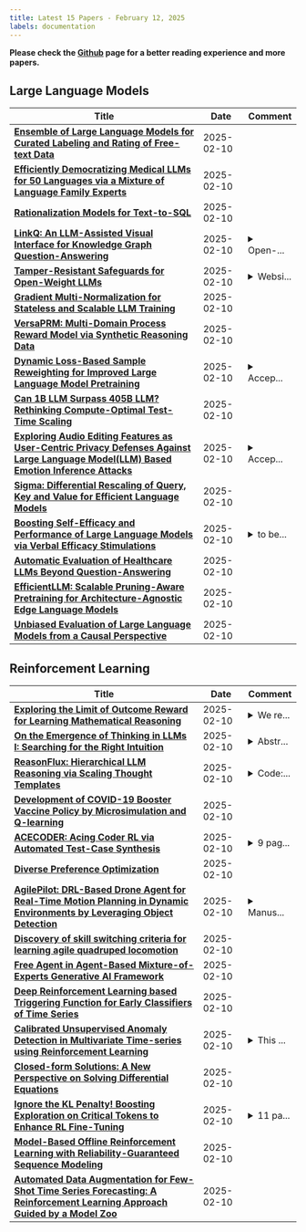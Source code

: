 ```yaml
---
title: Latest 15 Papers - February 12, 2025
labels: documentation
---
```

**Please check the [Github](https://github.com/zezhishao/MTS_Daily_ArXiv) page for a better reading experience and more papers.**

## Large Language Models
| **Title** | **Date** | **Comment** |
| --- | --- | --- |
| **[Ensemble of Large Language Models for Curated Labeling and Rating of Free-text Data](http://arxiv.org/abs/2501.08413v2)** | 2025-02-10 |  |
| **[Efficiently Democratizing Medical LLMs for 50 Languages via a Mixture of Language Family Experts](http://arxiv.org/abs/2410.10626v2)** | 2025-02-10 |  |
| **[Rationalization Models for Text-to-SQL](http://arxiv.org/abs/2502.06759v1)** | 2025-02-10 |  |
| **[LinkQ: An LLM-Assisted Visual Interface for Knowledge Graph Question-Answering](http://arxiv.org/abs/2406.06621v2)** | 2025-02-10 | <details><summary>Open-...</summary><p>Open-source code: https://github.com/mit-ll/linkq</p></details> |
| **[Tamper-Resistant Safeguards for Open-Weight LLMs](http://arxiv.org/abs/2408.00761v4)** | 2025-02-10 | <details><summary>Websi...</summary><p>Website: https://www.tamper-resistant-safeguards.com</p></details> |
| **[Gradient Multi-Normalization for Stateless and Scalable LLM Training](http://arxiv.org/abs/2502.06742v1)** | 2025-02-10 |  |
| **[VersaPRM: Multi-Domain Process Reward Model via Synthetic Reasoning Data](http://arxiv.org/abs/2502.06737v1)** | 2025-02-10 |  |
| **[Dynamic Loss-Based Sample Reweighting for Improved Large Language Model Pretraining](http://arxiv.org/abs/2502.06733v1)** | 2025-02-10 | <details><summary>Accep...</summary><p>Accepted for publication at ICLR 2025. Code base available: https://github.com/sowmaster/Sample-Level-Loss-Reweighting-ICLR-2025</p></details> |
| **[Can 1B LLM Surpass 405B LLM? Rethinking Compute-Optimal Test-Time Scaling](http://arxiv.org/abs/2502.06703v1)** | 2025-02-10 |  |
| **[Exploring Audio Editing Features as User-Centric Privacy Defenses Against Large Language Model(LLM) Based Emotion Inference Attacks](http://arxiv.org/abs/2501.18727v2)** | 2025-02-10 | <details><summary>Accep...</summary><p>Accepted for presentation(Poster) at PPAI-25: The 6th AAAI Workshop on Privacy-Preserving Artificial Intelligence</p></details> |
| **[Sigma: Differential Rescaling of Query, Key and Value for Efficient Language Models](http://arxiv.org/abs/2501.13629v2)** | 2025-02-10 |  |
| **[Boosting Self-Efficacy and Performance of Large Language Models via Verbal Efficacy Stimulations](http://arxiv.org/abs/2502.06669v1)** | 2025-02-10 | <details><summary>to be...</summary><p>to be published in ICONIP 2024</p></details> |
| **[Automatic Evaluation of Healthcare LLMs Beyond Question-Answering](http://arxiv.org/abs/2502.06666v1)** | 2025-02-10 |  |
| **[EfficientLLM: Scalable Pruning-Aware Pretraining for Architecture-Agnostic Edge Language Models](http://arxiv.org/abs/2502.06663v1)** | 2025-02-10 |  |
| **[Unbiased Evaluation of Large Language Models from a Causal Perspective](http://arxiv.org/abs/2502.06655v1)** | 2025-02-10 |  |

## Reinforcement Learning
| **Title** | **Date** | **Comment** |
| --- | --- | --- |
| **[Exploring the Limit of Outcome Reward for Learning Mathematical Reasoning](http://arxiv.org/abs/2502.06781v1)** | 2025-02-10 | <details><summary>We re...</summary><p>We released our code, data, and model on https://github.com/InternLM/OREAL</p></details> |
| **[On the Emergence of Thinking in LLMs I: Searching for the Right Intuition](http://arxiv.org/abs/2502.06773v1)** | 2025-02-10 | <details><summary>Abstr...</summary><p>Abstract shortened for arXiv</p></details> |
| **[ReasonFlux: Hierarchical LLM Reasoning via Scaling Thought Templates](http://arxiv.org/abs/2502.06772v1)** | 2025-02-10 | <details><summary>Code:...</summary><p>Code: https://github.com/Gen-Verse/ReasonFlux</p></details> |
| **[Development of COVID-19 Booster Vaccine Policy by Microsimulation and Q-learning](http://arxiv.org/abs/2410.12936v3)** | 2025-02-10 |  |
| **[ACECODER: Acing Coder RL via Automated Test-Case Synthesis](http://arxiv.org/abs/2502.01718v3)** | 2025-02-10 | <details><summary>9 pag...</summary><p>9 pages, 1 figure, 8 tables</p></details> |
| **[Diverse Preference Optimization](http://arxiv.org/abs/2501.18101v3)** | 2025-02-10 |  |
| **[AgilePilot: DRL-Based Drone Agent for Real-Time Motion Planning in Dynamic Environments by Leveraging Object Detection](http://arxiv.org/abs/2502.06725v1)** | 2025-02-10 | <details><summary>Manus...</summary><p>Manuscript has been submitted to 2025 INTERNATIONAL CONFERENCE ON UNMANNED AIRCRAFT SYSTEMS (ICUAS)</p></details> |
| **[Discovery of skill switching criteria for learning agile quadruped locomotion](http://arxiv.org/abs/2502.06676v1)** | 2025-02-10 |  |
| **[Free Agent in Agent-Based Mixture-of-Experts Generative AI Framework](http://arxiv.org/abs/2501.17903v2)** | 2025-02-10 |  |
| **[Deep Reinforcement Learning based Triggering Function for Early Classifiers of Time Series](http://arxiv.org/abs/2502.06584v1)** | 2025-02-10 |  |
| **[Calibrated Unsupervised Anomaly Detection in Multivariate Time-series using Reinforcement Learning](http://arxiv.org/abs/2502.03245v2)** | 2025-02-10 | <details><summary>This ...</summary><p>This paper has been accepted for publication and presentation at the 2025 IEEE International systems Conference (SysCon)</p></details> |
| **[Closed-form Solutions: A New Perspective on Solving Differential Equations](http://arxiv.org/abs/2405.14620v2)** | 2025-02-10 |  |
| **[Ignore the KL Penalty! Boosting Exploration on Critical Tokens to Enhance RL Fine-Tuning](http://arxiv.org/abs/2502.06533v1)** | 2025-02-10 | <details><summary>11 pa...</summary><p>11 pages, 6 figures, 5 tables. Accepted for publication in the Findings of the North American Chapter of the Association for Computational Linguistics (NAACL) 2025</p></details> |
| **[Model-Based Offline Reinforcement Learning with Reliability-Guaranteed Sequence Modeling](http://arxiv.org/abs/2502.06491v1)** | 2025-02-10 |  |
| **[Automated Data Augmentation for Few-Shot Time Series Forecasting: A Reinforcement Learning Approach Guided by a Model Zoo](http://arxiv.org/abs/2409.06282v2)** | 2025-02-10 |  |

